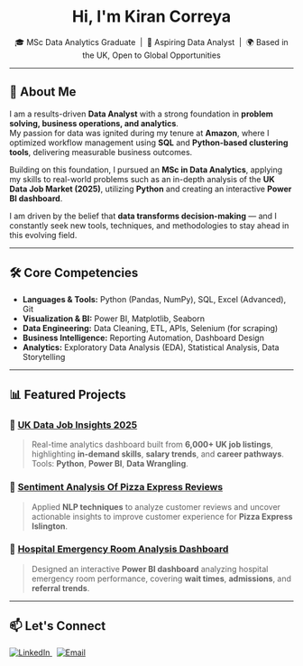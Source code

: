 <h1 align="center">Hi, I'm Kiran Correya</h1>

<p align="center">
🎓 MSc Data Analytics Graduate &nbsp;|&nbsp; 💼 Aspiring Data Analyst &nbsp;|&nbsp; 🌍 Based in the UK, Open to Global Opportunities
</p>

---

## 🚀 About Me

I am a results-driven **Data Analyst** with a strong foundation in **problem solving, business operations, and analytics**.  
My passion for data was ignited during my tenure at **Amazon**, where I optimized workflow management using **SQL** and **Python-based clustering tools**, delivering measurable business outcomes.

Building on this foundation, I pursued an **MSc in Data Analytics**, applying my skills to real-world problems such as an in-depth analysis of the **UK Data Job Market (2025)**, utilizing **Python** and creating an interactive **Power BI dashboard**.

I am driven by the belief that **data transforms decision-making** — and I constantly seek new tools, techniques, and methodologies to stay ahead in this evolving field.

---

## 🛠️ Core Competencies

- **Languages & Tools:** Python (Pandas, NumPy), SQL, Excel (Advanced), Git  
- **Visualization & BI:** Power BI, Matplotlib, Seaborn  
- **Data Engineering:** Data Cleaning, ETL, APIs, Selenium (for scraping)  
- **Business Intelligence:** Reporting Automation, Dashboard Design  
- **Analytics:** Exploratory Data Analysis (EDA), Statistical Analysis, Data Storytelling  

---

## 📊 Featured Projects

### 🌟 [UK Data Job Insights 2025](https://github.com/KiranCorreya93/UK-Data-Job-Insights-2025)
> Real-time analytics dashboard built from **6,000+ UK job listings**, highlighting **in-demand skills**, **salary trends**, and **career pathways**. Tools: **Python**, **Power BI**, **Data Wrangling**.

### 🌟 [Sentiment Analysis Of Pizza Express Reviews](https://github.com/KiranCorreya93/Sentiment-Analysis-Of-Pizza-Express-Reviews)
> Applied **NLP techniques** to analyze customer reviews and uncover actionable insights to improve customer experience for **Pizza Express Islington**.

### 🌟 [Hospital Emergency Room Analysis Dashboard](https://github.com/KiranCorreya93/Hospital-Emergency-Power-Bi-Dashboard)
> Designed an interactive **Power BI dashboard** analyzing hospital emergency room performance, covering **wait times**, **admissions**, and **referral trends**.

---

## 📫 Let's Connect

<p>
<a href="https://www.linkedin.com/in/kiran-correya-a48578129" target="_blank">
    <img alt="LinkedIn" src="https://img.shields.io/badge/LinkedIn-KiranCorreya-blue?logo=linkedin&style=flat-square" />
</a>
&nbsp;
<a href="mailto:kirancorreyaft@gmail.com">
    <img alt="Email" src="https://img.shields.io/badge/Email-kirancorreyaft@gmail.com-red?style=flat-square&logo=gmail" />
</a>
</p>
